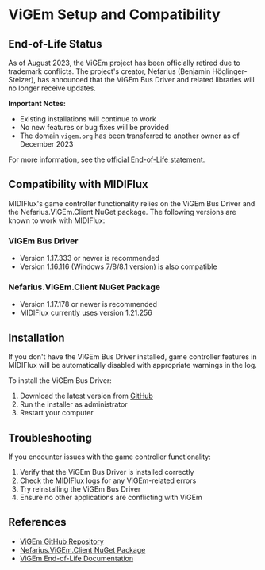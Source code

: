 # ViGEm Setup and Compatibility

## End-of-Life Status

As of August 2023, the ViGEm project has been officially retired due to trademark conflicts. The project's creator, Nefarius (Benjamin Höglinger-Stelzer), has announced that the ViGEm Bus Driver and related libraries will no longer receive updates.

**Important Notes:**
- Existing installations will continue to work
- No new features or bug fixes will be provided
- The domain `vigem.org` has been transferred to another owner as of December 2023

For more information, see the [official End-of-Life statement](https://docs.nefarius.at/projects/ViGEm/End-of-Life/).

## Compatibility with MIDIFlux

MIDIFlux's game controller functionality relies on the ViGEm Bus Driver and the Nefarius.ViGEm.Client NuGet package. The following versions are known to work with MIDIFlux:

### ViGEm Bus Driver
- Version 1.17.333 or newer is recommended
- Version 1.16.116 (Windows 7/8/8.1 version) is also compatible

### Nefarius.ViGEm.Client NuGet Package
- Version 1.17.178 or newer is recommended
- MIDIFlux currently uses version 1.21.256

## Installation

If you don't have the ViGEm Bus Driver installed, game controller features in MIDIFlux will be automatically disabled with appropriate warnings in the log.

To install the ViGEm Bus Driver:
1. Download the latest version from [GitHub](https://github.com/nefarius/ViGEmBus/releases/latest)
2. Run the installer as administrator
3. Restart your computer

## Troubleshooting

If you encounter issues with the game controller functionality:

1. Verify that the ViGEm Bus Driver is installed correctly
2. Check the MIDIFlux logs for any ViGEm-related errors
3. Try reinstalling the ViGEm Bus Driver
4. Ensure no other applications are conflicting with ViGEm

## References

- [ViGEm GitHub Repository](https://github.com/nefarius/ViGEmBus)
- [Nefarius.ViGEm.Client NuGet Package](https://www.nuget.org/packages/Nefarius.ViGEm.Client)
- [ViGEm End-of-Life Documentation](https://docs.nefarius.at/projects/ViGEm/End-of-Life/)
